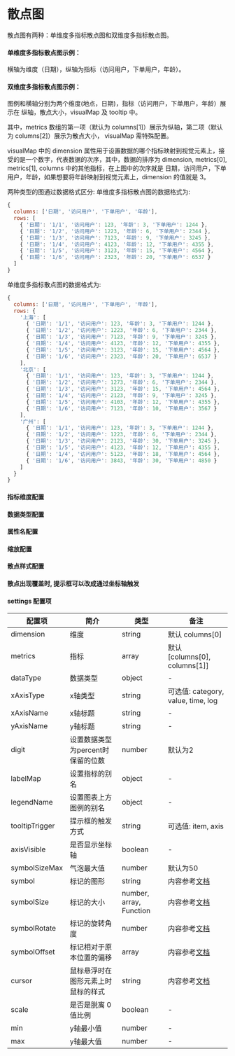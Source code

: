 # 散点图

散点图有两种：单维度多指标散点图和双维度多指标散点图。

#### 单维度多指标散点图示例：

<vuep template="#simple-single-dim"></vuep>

<script v-pre type="text/x-template" id="simple-single-dim">
<template>
  <ve-scatter :data="chartData"></ve-scatter>
</template>

<script>
  export default {
    data () {
      return {
        chartData: {
          columns: ['日期', '访问用户', '下单用户', '年龄'],
          rows: [
            { '日期': '1/1', '访问用户': 123, '年龄': 3, '下单用户': 1244 },
            { '日期': '1/2', '访问用户': 1223, '年龄': 6, '下单用户': 2344 },
            { '日期': '1/3', '访问用户': 7123, '年龄': 9, '下单用户': 3245 },
            { '日期': '1/4', '访问用户': 4123, '年龄': 12, '下单用户': 4355 },
            { '日期': '1/5', '访问用户': 3123, '年龄': 15, '下单用户': 4564 },
            { '日期': '1/6', '访问用户': 2323, '年龄': 20, '下单用户': 6537 }
          ]
        }
      }
    }
  }
</script>
</script>

横轴为维度（日期），纵轴为指标（访问用户，下单用户，年龄）。

#### 双维度多指标散点图示例：

<vuep template="#simple-multi-dims"></vuep>

<script v-pre type="text/x-template" id="simple-multi-dims">
<template>
  <ve-scatter :data="chartData"></ve-scatter>
</template>

<script>
  export default {
    data () {
      return {
        chartData: {
          columns: ['日期', '访问用户', '下单用户', '年龄'],
          rows: {
            '上海': [
              { '日期': '1/1', '访问用户': 123, '年龄': 3, '下单用户': 1244 },
              { '日期': '1/2', '访问用户': 1223, '年龄': 6, '下单用户': 2344 },
              { '日期': '1/3', '访问用户': 7123, '年龄': 9, '下单用户': 3245 },
              { '日期': '1/4', '访问用户': 4123, '年龄': 12, '下单用户': 4355 },
              { '日期': '1/5', '访问用户': 3123, '年龄': 15, '下单用户': 4564 },
              { '日期': '1/6', '访问用户': 2323, '年龄': 20, '下单用户': 6537 }
            ],
            '北京': [
              { '日期': '1/1', '访问用户': 123, '年龄': 3, '下单用户': 1244 },
              { '日期': '1/2', '访问用户': 1273, '年龄': 6, '下单用户': 2344 },
              { '日期': '1/3', '访问用户': 3123, '年龄': 15, '下单用户': 4564 },
              { '日期': '1/4', '访问用户': 2123, '年龄': 9, '下单用户': 3245 },
              { '日期': '1/5', '访问用户': 4103, '年龄': 12, '下单用户': 4355 },
              { '日期': '1/6', '访问用户': 7123, '年龄': 10, '下单用户': 3567 }
            ],
            '广州': [
              { '日期': '1/1', '访问用户': 123, '年龄': 3, '下单用户': 1244 },
              { '日期': '1/2', '访问用户': 1223, '年龄': 6, '下单用户': 2344 },
              { '日期': '1/3', '访问用户': 2123, '年龄': 30, '下单用户': 3245 },
              { '日期': '1/5', '访问用户': 4123, '年龄': 12, '下单用户': 4355 },
              { '日期': '1/4', '访问用户': 5123, '年龄': 18, '下单用户': 4564 },
              { '日期': '1/6', '访问用户': 3843, '年龄': 30, '下单用户': 4850 }
            ]
          }
        }
      }
    }
  }
</script>
</script>

图例和横轴分别为两个维度(地点，日期)，指标（访问用户，下单用户，年龄）展示在 纵轴，散点大小，visualMap 及 tooltip 中。

其中，metrics 数组的第一项（默认为 columns[1]）展示为纵轴，第二项（默认为 columns[2]）展示为散点大小， visualMap 需特殊配置。

visualMap 中的 dimension 属性用于设置数据的哪个指标映射到视觉元素上，接受的是一个数字，代表数据的次序，其中，数据的排序为 dimension, metrics[0], metrics[1], columns 中的其他指标，在上图中的次序就是 日期，访问用户，下单用户，年龄，如果想要将年龄映射到视觉元素上，dimension 的值就是 3。

两种类型的图通过数据格式区分:
单维度多指标散点图的数据格式为:
```js
{
  columns: ['日期', '访问用户', '下单用户', '年龄'],
  rows: [
    { '日期': '1/1', '访问用户': 123, '年龄': 3, '下单用户': 1244 },
    { '日期': '1/2', '访问用户': 1223, '年龄': 6, '下单用户': 2344 },
    { '日期': '1/3', '访问用户': 7123, '年龄': 9, '下单用户': 3245 },
    { '日期': '1/4', '访问用户': 4123, '年龄': 12, '下单用户': 4355 },
    { '日期': '1/5', '访问用户': 3123, '年龄': 15, '下单用户': 4564 },
    { '日期': '1/6', '访问用户': 2323, '年龄': 20, '下单用户': 6537 }
  ]
}
```

单维度多指标散点图的数据格式为:
```js
{
  columns: ['日期', '访问用户', '下单用户', '年龄'],
  rows: {
    '上海': [
      { '日期': '1/1', '访问用户': 123, '年龄': 3, '下单用户': 1244 },
      { '日期': '1/2', '访问用户': 1223, '年龄': 6, '下单用户': 2344 },
      { '日期': '1/3', '访问用户': 7123, '年龄': 9, '下单用户': 3245 },
      { '日期': '1/4', '访问用户': 4123, '年龄': 12, '下单用户': 4355 },
      { '日期': '1/5', '访问用户': 3123, '年龄': 15, '下单用户': 4564 },
      { '日期': '1/6', '访问用户': 2323, '年龄': 20, '下单用户': 6537 }
    ],
    '北京': [
      { '日期': '1/1', '访问用户': 123, '年龄': 3, '下单用户': 1244 },
      { '日期': '1/2', '访问用户': 1273, '年龄': 6, '下单用户': 2344 },
      { '日期': '1/3', '访问用户': 3123, '年龄': 15, '下单用户': 4564 },
      { '日期': '1/4', '访问用户': 2123, '年龄': 9, '下单用户': 3245 },
      { '日期': '1/5', '访问用户': 4103, '年龄': 12, '下单用户': 4355 },
      { '日期': '1/6', '访问用户': 7123, '年龄': 10, '下单用户': 3567 }
    ],
    '广州': [
      { '日期': '1/1', '访问用户': 123, '年龄': 3, '下单用户': 1244 },
      { '日期': '1/2', '访问用户': 1223, '年龄': 6, '下单用户': 2344 },
      { '日期': '1/3', '访问用户': 2123, '年龄': 30, '下单用户': 3245 },
      { '日期': '1/5', '访问用户': 4123, '年龄': 12, '下单用户': 4355 },
      { '日期': '1/4', '访问用户': 5123, '年龄': 18, '下单用户': 4564 },
      { '日期': '1/6', '访问用户': 3843, '年龄': 30, '下单用户': 4850 }
    ]
  }
}
```

#### 指标维度配置

<vuep template="#set-dim-metrics"></vuep>

<script v-pre type="text/x-template" id="set-dim-metrics">
<template>
  <ve-scatter :data="chartData" :settings="chartSettings"></ve-scatter>
</template>

<script>
  export default {
    data () {
      this.chartSettings = {
        dimension: '日期',
        metrics: ['年龄', '下单用户']
      }
      return {
        chartData: {
          columns: ['日期', '访问用户', '下单用户', '年龄'],
          rows: {
            '上海': [
              { '日期': '1/1', '访问用户': 123, '年龄': 3, '下单用户': 1244 },
              { '日期': '1/2', '访问用户': 1223, '年龄': 6, '下单用户': 2344 },
              { '日期': '1/3', '访问用户': 7123, '年龄': 9, '下单用户': 3245 },
              { '日期': '1/4', '访问用户': 4123, '年龄': 12, '下单用户': 4355 },
              { '日期': '1/5', '访问用户': 3123, '年龄': 15, '下单用户': 4564 },
              { '日期': '1/6', '访问用户': 2323, '年龄': 20, '下单用户': 6537 }
            ],
            '北京': [
              { '日期': '1/1', '访问用户': 123, '年龄': 3, '下单用户': 1244 },
              { '日期': '1/2', '访问用户': 1273, '年龄': 6, '下单用户': 2344 },
              { '日期': '1/3', '访问用户': 3123, '年龄': 15, '下单用户': 4564 },
              { '日期': '1/4', '访问用户': 2123, '年龄': 9, '下单用户': 3245 },
              { '日期': '1/5', '访问用户': 4103, '年龄': 12, '下单用户': 4355 },
              { '日期': '1/6', '访问用户': 7123, '年龄': 10, '下单用户': 3567 }
            ],
            '广州': [
              { '日期': '1/1', '访问用户': 123, '年龄': 3, '下单用户': 1244 },
              { '日期': '1/2', '访问用户': 1223, '年龄': 6, '下单用户': 2344 },
              { '日期': '1/3', '访问用户': 2123, '年龄': 30, '下单用户': 3245 },
              { '日期': '1/5', '访问用户': 4123, '年龄': 12, '下单用户': 4355 },
              { '日期': '1/4', '访问用户': 5123, '年龄': 18, '下单用户': 4564 },
              { '日期': '1/6', '访问用户': 3843, '年龄': 30, '下单用户': 4850 }
            ]
          }
        }
      }
    }
  }
</script>
</script>

#### 数据类型配置

<vuep template="#set-data-type"></vuep>

<script v-pre type="text/x-template" id="set-data-type">
<template>
  <ve-scatter :data="chartData" :settings="chartSettings"></ve-scatter>
</template>

<script>
  export default {
    data () {
      this.chartSettings = {
        dataType: {
          '访问用户': 'KMB',
          '年龄': 'percent',
          '下单用户': 'normal'
        }
      }
      return {
        chartData: {
          columns: ['日期', '访问用户', '下单用户', '年龄'],
          rows: {
            '上海': [
              { '日期': '1/1', '访问用户': 123, '年龄': 3, '下单用户': 1244 },
              { '日期': '1/2', '访问用户': 1223, '年龄': 6, '下单用户': 2344 },
              { '日期': '1/3', '访问用户': 7123, '年龄': 9, '下单用户': 3245 },
              { '日期': '1/4', '访问用户': 4123, '年龄': 12, '下单用户': 4355 },
              { '日期': '1/5', '访问用户': 3123, '年龄': 15, '下单用户': 4564 },
              { '日期': '1/6', '访问用户': 2323, '年龄': 20, '下单用户': 6537 }
            ],
            '北京': [
              { '日期': '1/1', '访问用户': 123, '年龄': 3, '下单用户': 1244 },
              { '日期': '1/2', '访问用户': 1273, '年龄': 6, '下单用户': 2344 },
              { '日期': '1/3', '访问用户': 3123, '年龄': 15, '下单用户': 4564 },
              { '日期': '1/4', '访问用户': 2123, '年龄': 9, '下单用户': 3245 },
              { '日期': '1/5', '访问用户': 4103, '年龄': 12, '下单用户': 4355 },
              { '日期': '1/6', '访问用户': 7123, '年龄': 10, '下单用户': 3567 }
            ],
            '广州': [
              { '日期': '1/1', '访问用户': 123, '年龄': 3, '下单用户': 1244 },
              { '日期': '1/2', '访问用户': 1223, '年龄': 6, '下单用户': 2344 },
              { '日期': '1/3', '访问用户': 2123, '年龄': 30, '下单用户': 3245 },
              { '日期': '1/5', '访问用户': 4123, '年龄': 12, '下单用户': 4355 },
              { '日期': '1/4', '访问用户': 5123, '年龄': 18, '下单用户': 4564 },
              { '日期': '1/6', '访问用户': 3843, '年龄': 30, '下单用户': 4850 }
            ]
          }
        }
      }
    }
  }
</script>
</script>

#### 属性名配置

<vuep template="#set-label"></vuep>

<script v-pre type="text/x-template" id="set-label">
<template>
  <ve-scatter :data="chartData" :settings="chartSettings"></ve-scatter>
</template>

<script>
  export default {
    data () {
      this.chartSettings = {
        legendName: {
          '上海': '上海1'
        },
        labelMap: {
          '访问用户': 'PV'
        }
      }
      return {
        chartData: {
          columns: ['日期', '访问用户', '下单用户', '年龄'],
          rows: {
            '上海': [
              { '日期': '1/1', '访问用户': 123, '年龄': 3, '下单用户': 1244 },
              { '日期': '1/2', '访问用户': 1223, '年龄': 6, '下单用户': 2344 },
              { '日期': '1/3', '访问用户': 7123, '年龄': 9, '下单用户': 3245 },
              { '日期': '1/4', '访问用户': 4123, '年龄': 12, '下单用户': 4355 },
              { '日期': '1/5', '访问用户': 3123, '年龄': 15, '下单用户': 4564 },
              { '日期': '1/6', '访问用户': 2323, '年龄': 20, '下单用户': 6537 }
            ],
            '北京': [
              { '日期': '1/1', '访问用户': 123, '年龄': 3, '下单用户': 1244 },
              { '日期': '1/2', '访问用户': 1273, '年龄': 6, '下单用户': 2344 },
              { '日期': '1/3', '访问用户': 3123, '年龄': 15, '下单用户': 4564 },
              { '日期': '1/4', '访问用户': 2123, '年龄': 9, '下单用户': 3245 },
              { '日期': '1/5', '访问用户': 4103, '年龄': 12, '下单用户': 4355 },
              { '日期': '1/6', '访问用户': 7123, '年龄': 10, '下单用户': 3567 }
            ],
            '广州': [
              { '日期': '1/1', '访问用户': 123, '年龄': 3, '下单用户': 1244 },
              { '日期': '1/2', '访问用户': 1223, '年龄': 6, '下单用户': 2344 },
              { '日期': '1/3', '访问用户': 2123, '年龄': 30, '下单用户': 3245 },
              { '日期': '1/5', '访问用户': 4123, '年龄': 12, '下单用户': 4355 },
              { '日期': '1/4', '访问用户': 5123, '年龄': 18, '下单用户': 4564 },
              { '日期': '1/6', '访问用户': 3843, '年龄': 30, '下单用户': 4850 }
            ]
          }
        }
      }
    }
  }
</script>
</script>

#### 缩放配置

<vuep template="#set-scale"></vuep>

<script v-pre type="text/x-template" id="set-scale">
<template>
  <ve-scatter :data="chartData" :settings="chartSettings"></ve-scatter>
</template>

<script>
  export default {
    data () {
      this.chartSettings = {
        scale: true,
        max: 10000
      }
      return {
        chartData: {
          columns: ['日期', '访问用户', '下单用户', '年龄'],
          rows: {
            '上海': [
              { '日期': '1/1', '访问用户': 1230, '年龄': 3, '下单用户': 1244 },
              { '日期': '1/2', '访问用户': 1223, '年龄': 6, '下单用户': 2344 },
              { '日期': '1/3', '访问用户': 7123, '年龄': 9, '下单用户': 3245 },
              { '日期': '1/4', '访问用户': 4123, '年龄': 12, '下单用户': 4355 },
              { '日期': '1/5', '访问用户': 3123, '年龄': 15, '下单用户': 4564 },
              { '日期': '1/6', '访问用户': 2323, '年龄': 20, '下单用户': 6537 }
            ],
            '北京': [
              { '日期': '1/1', '访问用户': 1230, '年龄': 3, '下单用户': 1244 },
              { '日期': '1/2', '访问用户': 1273, '年龄': 6, '下单用户': 2344 },
              { '日期': '1/3', '访问用户': 3123, '年龄': 15, '下单用户': 4564 },
              { '日期': '1/4', '访问用户': 2123, '年龄': 9, '下单用户': 3245 },
              { '日期': '1/5', '访问用户': 4103, '年龄': 12, '下单用户': 4355 },
              { '日期': '1/6', '访问用户': 7123, '年龄': 10, '下单用户': 3567 }
            ],
            '广州': [
              { '日期': '1/1', '访问用户': 1230, '年龄': 3, '下单用户': 1244 },
              { '日期': '1/2', '访问用户': 1223, '年龄': 6, '下单用户': 2344 },
              { '日期': '1/3', '访问用户': 2123, '年龄': 30, '下单用户': 3245 },
              { '日期': '1/5', '访问用户': 4123, '年龄': 12, '下单用户': 4355 },
              { '日期': '1/4', '访问用户': 5123, '年龄': 18, '下单用户': 4564 },
              { '日期': '1/6', '访问用户': 3843, '年龄': 30, '下单用户': 4850 }
            ]
          }
        }
      }
    }
  }
</script>
</script>

#### 散点样式配置

<vuep template="#set-symbol"></vuep>

<script v-pre type="text/x-template" id="set-symbol">
<template>
  <ve-scatter :data="chartData" :settings="chartSettings"></ve-scatter>
</template>

<script>
  export default {
    data () {
      this.chartSettings = {
        symbol: 'rect',
        symbolSizeMax: 30,
        symbolRotate: 45,
        symbolOffset: [10, 10]
      }
      return {
        chartData: {
          columns: ['日期', '访问用户', '下单用户', '年龄'],
          rows: {
            '上海': [
              { '日期': '1/1', '访问用户': 1230, '年龄': 3, '下单用户': 1244 },
              { '日期': '1/2', '访问用户': 1223, '年龄': 6, '下单用户': 2344 },
              { '日期': '1/3', '访问用户': 7123, '年龄': 9, '下单用户': 3245 },
              { '日期': '1/4', '访问用户': 4123, '年龄': 12, '下单用户': 4355 },
              { '日期': '1/5', '访问用户': 3123, '年龄': 15, '下单用户': 4564 },
              { '日期': '1/6', '访问用户': 2323, '年龄': 20, '下单用户': 6537 }
            ],
            '北京': [
              { '日期': '1/1', '访问用户': 1230, '年龄': 3, '下单用户': 1244 },
              { '日期': '1/2', '访问用户': 1273, '年龄': 6, '下单用户': 2344 },
              { '日期': '1/3', '访问用户': 3123, '年龄': 15, '下单用户': 4564 },
              { '日期': '1/4', '访问用户': 2123, '年龄': 9, '下单用户': 3245 },
              { '日期': '1/5', '访问用户': 4103, '年龄': 12, '下单用户': 4355 },
              { '日期': '1/6', '访问用户': 7123, '年龄': 10, '下单用户': 3567 }
            ],
            '广州': [
              { '日期': '1/1', '访问用户': 1230, '年龄': 3, '下单用户': 1244 },
              { '日期': '1/2', '访问用户': 1223, '年龄': 6, '下单用户': 2344 },
              { '日期': '1/3', '访问用户': 2123, '年龄': 30, '下单用户': 3245 },
              { '日期': '1/5', '访问用户': 4123, '年龄': 12, '下单用户': 4355 },
              { '日期': '1/4', '访问用户': 5123, '年龄': 18, '下单用户': 4564 },
              { '日期': '1/6', '访问用户': 3843, '年龄': 30, '下单用户': 4850 }
            ]
          }
        }
      }
    }
  }
</script>
</script>

#### 散点出现覆盖时, 提示框可以改成通过坐标轴触发

<vuep template="#set-trigger"></vuep>

<script v-pre type="text/x-template" id="set-trigger">
<template>
  <ve-scatter :data="chartData" :settings="chartSettings"></ve-scatter>
</template>

<script>
  export default {
    data () {
      this.chartSettings = {
        tooltipTrigger: 'axis'
      }
      return {
        chartData: {
          columns: ['日期', '访问用户', '下单用户', '年龄'],
          rows: {
            '上海': [
              { '日期': '1/1', '访问用户': 1230, '年龄': 3, '下单用户': 1244 },
              { '日期': '1/2', '访问用户': 1223, '年龄': 6, '下单用户': 2344 },
              { '日期': '1/3', '访问用户': 7123, '年龄': 9, '下单用户': 3245 },
              { '日期': '1/4', '访问用户': 4123, '年龄': 12, '下单用户': 4355 },
              { '日期': '1/5', '访问用户': 3123, '年龄': 15, '下单用户': 4564 },
              { '日期': '1/6', '访问用户': 2323, '年龄': 20, '下单用户': 6537 }
            ],
            '北京': [
              { '日期': '1/1', '访问用户': 1230, '年龄': 3, '下单用户': 1244 },
              { '日期': '1/2', '访问用户': 1273, '年龄': 6, '下单用户': 2344 },
              { '日期': '1/3', '访问用户': 3123, '年龄': 15, '下单用户': 4564 },
              { '日期': '1/4', '访问用户': 2123, '年龄': 9, '下单用户': 3245 },
              { '日期': '1/5', '访问用户': 4103, '年龄': 12, '下单用户': 4355 },
              { '日期': '1/6', '访问用户': 7123, '年龄': 10, '下单用户': 3567 }
            ]
          }
        }
      }
    }
  }
</script>
</script>


#### settings 配置项

| 配置项 | 简介 | 类型 | 备注 |
| --- | --- | --- | --- |
| dimension | 维度 | string | 默认 columns[0] |
| metrics | 指标 | array | 默认 [columns[0], columns[1]] |
| dataType | 数据类型 | object | - |
| xAxisType | x轴类型 | string | 可选值: category, value, time, log |
| xAxisName | x轴标题 | string | - |
| yAxisName | y轴标题 | string | - |
| digit | 设置数据类型为percent时保留的位数 | number | 默认为2 |
| labelMap | 设置指标的别名 | object | - |
| legendName | 设置图表上方图例的别名 | object | - |
| tooltipTrigger | 提示框的触发方式 | string | 可选值: item, axis |
| axisVisible | 是否显示坐标轴 | boolean | - |
| symbolSizeMax | 气泡最大值 | number | 默认为50 |
| symbol | 标记的图形 | string | 内容参考[文档](http://echarts.baidu.com/option.html#series-scatter.symbol) |
| symbolSize | 标记的大小 | number, array, Function | 内容参考[文档](http://echarts.baidu.com/option.html#series-scatter.symbolSize) |
| symbolRotate | 标记的旋转角度 | number | 内容参考[文档](http://echarts.baidu.com/option.html#series-scatter.symbolRotate) |
| symbolOffset | 标记相对于原本位置的偏移 | array | 内容参考[文档](http://echarts.baidu.com/option.html#series-scatter.symbolOffset) |
| cursor | 鼠标悬浮时在图形元素上时鼠标的样式 | string | 内容参考[文档](http://echarts.baidu.com/option.html#series-scatter.cursor) |
| scale | 是否是脱离 0 值比例 | boolean | - |
| min | y轴最小值 | number | - |
| max | y轴最大值 | number | - |

